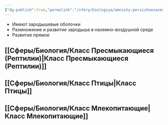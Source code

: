 ```yaml
---
{"dg-publish":true,"permalink":"/sfery/biologiya/amnioty-pervichnonazemnye/","tags":["Зоология"]}
---
```


- Имеют зародышевые оболочки 
- Размножение и развитие зародыша в наземно-воздушной среде 
- Развитие прямое 
## [[Сферы/Биология/Класс Пресмыкающиеся (Рептилии)\|Класс Пресмыкающиеся (Рептилии)]]
## [[Сферы/Биология/Класс Птицы\|Класс Птицы]]
## [[Сферы/Биология/Класс Млекопитающие\|Класс Млекопитающие]]